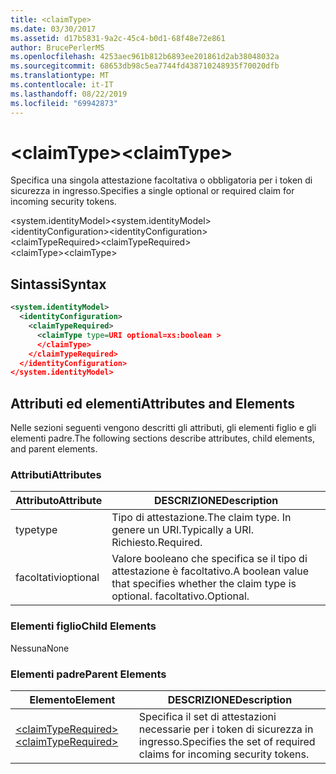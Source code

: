 ```yaml
---
title: <claimType>
ms.date: 03/30/2017
ms.assetid: d17b5831-9a2c-45c4-b0d1-68f48e72e861
author: BrucePerlerMS
ms.openlocfilehash: 4253aec961b812b6893ee201861d2ab38048032a
ms.sourcegitcommit: 68653db98c5ea7744fd438710248935f70020dfb
ms.translationtype: MT
ms.contentlocale: it-IT
ms.lasthandoff: 08/22/2019
ms.locfileid: "69942873"
---
```

# <a name="claimtype"></a><span data-ttu-id="9671e-101">\<claimType></span><span class="sxs-lookup"><span data-stu-id="9671e-101">\<claimType></span></span>
<span data-ttu-id="9671e-102">Specifica una singola attestazione facoltativa o obbligatoria per i token di sicurezza in ingresso.</span><span class="sxs-lookup"><span data-stu-id="9671e-102">Specifies a single optional or required claim for incoming security tokens.</span></span>  
  
 <span data-ttu-id="9671e-103">\<system.identityModel></span><span class="sxs-lookup"><span data-stu-id="9671e-103">\<system.identityModel></span></span>  
<span data-ttu-id="9671e-104">\<identityConfiguration></span><span class="sxs-lookup"><span data-stu-id="9671e-104">\<identityConfiguration></span></span>  
<span data-ttu-id="9671e-105">\<claimTypeRequired></span><span class="sxs-lookup"><span data-stu-id="9671e-105">\<claimTypeRequired></span></span>  
<span data-ttu-id="9671e-106">\<claimType></span><span class="sxs-lookup"><span data-stu-id="9671e-106">\<claimType></span></span>  
  
## <a name="syntax"></a><span data-ttu-id="9671e-107">Sintassi</span><span class="sxs-lookup"><span data-stu-id="9671e-107">Syntax</span></span>  
  
```xml  
<system.identityModel>  
  <identityConfiguration>  
    <claimTypeRequired>  
      <claimType type=URI optional=xs:boolean >  
      </claimType>  
    </claimTypeRequired>  
  </identityConfiguration>  
</system.identityModel>  
```  
  
## <a name="attributes-and-elements"></a><span data-ttu-id="9671e-108">Attributi ed elementi</span><span class="sxs-lookup"><span data-stu-id="9671e-108">Attributes and Elements</span></span>  
 <span data-ttu-id="9671e-109">Nelle sezioni seguenti vengono descritti gli attributi, gli elementi figlio e gli elementi padre.</span><span class="sxs-lookup"><span data-stu-id="9671e-109">The following sections describe attributes, child elements, and parent elements.</span></span>  
  
### <a name="attributes"></a><span data-ttu-id="9671e-110">Attributi</span><span class="sxs-lookup"><span data-stu-id="9671e-110">Attributes</span></span>  
  
|<span data-ttu-id="9671e-111">Attributo</span><span class="sxs-lookup"><span data-stu-id="9671e-111">Attribute</span></span>|<span data-ttu-id="9671e-112">DESCRIZIONE</span><span class="sxs-lookup"><span data-stu-id="9671e-112">Description</span></span>|  
|---------------|-----------------|  
|<span data-ttu-id="9671e-113">type</span><span class="sxs-lookup"><span data-stu-id="9671e-113">type</span></span>|<span data-ttu-id="9671e-114">Tipo di attestazione.</span><span class="sxs-lookup"><span data-stu-id="9671e-114">The claim type.</span></span> <span data-ttu-id="9671e-115">In genere un URI.</span><span class="sxs-lookup"><span data-stu-id="9671e-115">Typically a URI.</span></span> <span data-ttu-id="9671e-116">Richiesto.</span><span class="sxs-lookup"><span data-stu-id="9671e-116">Required.</span></span>|  
|<span data-ttu-id="9671e-117">facoltativi</span><span class="sxs-lookup"><span data-stu-id="9671e-117">optional</span></span>|<span data-ttu-id="9671e-118">Valore booleano che specifica se il tipo di attestazione è facoltativo.</span><span class="sxs-lookup"><span data-stu-id="9671e-118">A boolean value that specifies whether the claim type is optional.</span></span> <span data-ttu-id="9671e-119">facoltativo.</span><span class="sxs-lookup"><span data-stu-id="9671e-119">Optional.</span></span>|  
  
### <a name="child-elements"></a><span data-ttu-id="9671e-120">Elementi figlio</span><span class="sxs-lookup"><span data-stu-id="9671e-120">Child Elements</span></span>  
 <span data-ttu-id="9671e-121">Nessuna</span><span class="sxs-lookup"><span data-stu-id="9671e-121">None</span></span>  
  
### <a name="parent-elements"></a><span data-ttu-id="9671e-122">Elementi padre</span><span class="sxs-lookup"><span data-stu-id="9671e-122">Parent Elements</span></span>  
  
|<span data-ttu-id="9671e-123">Elemento</span><span class="sxs-lookup"><span data-stu-id="9671e-123">Element</span></span>|<span data-ttu-id="9671e-124">DESCRIZIONE</span><span class="sxs-lookup"><span data-stu-id="9671e-124">Description</span></span>|  
|-------------|-----------------|  
|[<span data-ttu-id="9671e-125">\<claimTypeRequired></span><span class="sxs-lookup"><span data-stu-id="9671e-125">\<claimTypeRequired></span></span>](claimtyperequired.md)|<span data-ttu-id="9671e-126">Specifica il set di attestazioni necessarie per i token di sicurezza in ingresso.</span><span class="sxs-lookup"><span data-stu-id="9671e-126">Specifies the set of required claims for incoming security tokens.</span></span>|
